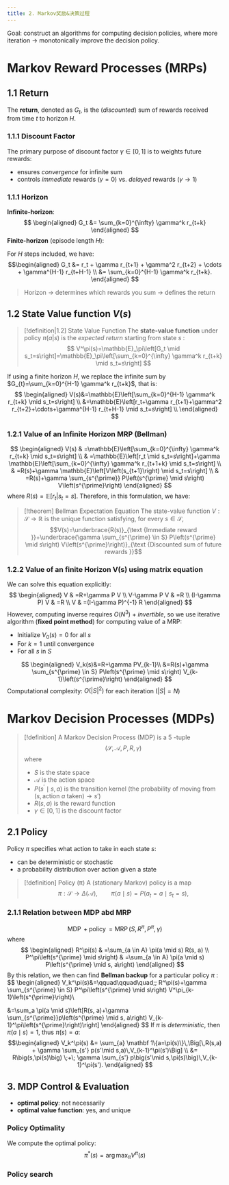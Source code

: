```yaml
---
title: 2. Markov奖励&决策过程
---
```


Goal: construct an algorithms for computing decision policies, where more iteration $\to$ monotonically improve the decision policy.
# Markov Reward Processes (MRPs)
## 1.1 Return
The **return**, denoted as $G_{t}$,  is the (*discounted*) sum of rewards received from time $t$ to horizon $H$.
### 1.1.1 Discount Factor
The primary purpose of discount factor $\gamma\in[0,1]$ is to weights future rewards:
- ensures *convergence* for infinite sum
- controls *immediate* rewards ($\gamma=0$) vs. *delayed* rewards ($\gamma \to 1$)
### 1.1.1 Horizon 
**Infinite-horizon**:
$$
\begin{aligned}
G_t &= \sum_{k=0}^{\infty} \gamma^k r_{t+k}
\end{aligned}
$$
**Finite-horizon** (episode length $H$):

For $H$ steps included, we have:
$$\begin{aligned}
G_t &= r_t + \gamma r_{t+1} + \gamma^2 r_{t+2} + \cdots + \gamma^{H-1} r_{t+H-1} \\
    &= \sum_{k=0}^{H-1} \gamma^k r_{t+k}.
\end{aligned}
$$
> Horizon → determines which rewards you sum → defines the return


## 1.2 State Value function $V(s)$
>[!definition|1.2] State Value Function
>The **state-value function** under policy ${} \pi(a|s) {}$ is the *expected return* starting from state $s$ :
>$$
V^\pi(s)=\mathbb{E}_\pi\left[G_t \mid s_t=s\right]=\mathbb{E}_\pi\left[\sum_{k=0}^{\infty} \gamma^k r_{t+k} \mid s_t=s\right]
> $$


If using a finite horizon $H$, we replace the infinite sum by $G_{t}=\sum_{k=0}^{H-1} \gamma^k r_{t+k}$, that is:
$$
\begin{aligned}
V(s)&=\mathbb{E}\left[\sum_{k=0}^{H-1} \gamma^k r_{t+k} \mid s_t=s\right] \\
&=\mathbb{E}\left[r_t+\gamma r_{t+1}+\gamma^2 r_{t+2}+\cdots+\gamma^{H-1} r_{t+H-1} \mid s_t=s\right] \\
\end{aligned}
$$

### 1.2.1 Value of an Infinite Horizon MRP (Bellman)
$$
\begin{aligned}
V(s) & =\mathbb{E}\left[\sum_{k=0}^{\infty} \gamma^k r_{t+k} \mid s_t=s\right] \\
& =\mathbb{E}\left[r_t \mid s_t=s\right]+\gamma \mathbb{E}\left[\sum_{k=0}^{\infty} \gamma^k r_{t+1+k} \mid s_t=s\right] \\
& =R(s)+\gamma \mathbb{E}\left[V\left(s_{t+1}\right) \mid s_t=s\right] \\
& =R(s)+\gamma \sum_{s^{\prime}} P\left(s^{\prime} \mid s\right) V\left(s^{\prime}\right) 
\end{aligned}
$$
where $R(s)=\mathbb{E}[r_{t}|s_{t}=s]$. Therefore, in this formulation, we have:
> [!theorem] Bellman Expectation Equation
>The state-value function $V: \mathcal{S} \rightarrow \mathbb{R}$ is the unique function satisfying, for every $s \in \mathcal{S}$,
>$$V(s)=\underbrace{R(s)}_{\text {Immediate reward }}+\underbrace{\gamma \sum_{s^{\prime} \in S} P\left(s^{\prime} \mid s\right) V\left(s^{\prime}\right)}_{\text {Discounted sum of future rewards }}$$

### 1.2.2 Value of an finite Horizon V(s) using matrix equation
We can solve this equation explicitly:
$$
\begin{aligned}
V & =R+\gamma P V \\
V-\gamma P V & =R \\
(I-\gamma P) V & =R \\
V & =(I-\gamma P)^{-1} R
\end{aligned}
$$
However, computing inverse requires $O(N^3)$ + *invertible*, so we use iterative algorithm (**fixed point method**) for computing value of a MRP:

- Initialize $V_0(s)=0$ for all $s$
- For $k=1$ until convergence
- For all $s$ in $S$

$$
\begin{aligned}
V_k(s)&=R+\gamma PV_{k-1}\\
&=R(s)+\gamma \sum_{s^{\prime} \in S} P\left(s^{\prime} \mid s\right) V_{k-1}\left(s^{\prime}\right)
\end{aligned}
$$
Computational complexity: $O\left(|S|^2\right)$ for each iteration $(|S|=N)$

# Markov Decision Processes (MDPs)
> [!definition]
> A Markov Decision Process (MDP) is a 5 -tuple
>$$
(\mathcal{S}, \mathcal{A}, P, R, \gamma)
>$$
>where
> - $S$ is the state space
> - $\mathcal{A}$ is the action space
> - $P\left(s^{\prime} \mid s, a\right)$ is the transition kernel (the probability of moving from $(s, \text{action }a \text{ taken})  \to s'$)
> - $R(s, a)$  is the reward function
> - $\gamma \in[0,1]$ is the discount factor

## 2.1 Policy
Policy $\pi$ specifies what action to take in each state $s$:
- can be deterministic or stochastic
- a probability distribution over action given a state

>[!definition] Policy (π)
> A (stationary Markov) policy is a map
>$$
\pi:\mathcal S\to \Delta(\mathcal A),\qquad
\pi(a\mid s)=P(a_t=a\mid s_t=s),
>$$


### 2.1.1 Relation between MDP abd MRP

$$\operatorname{MDP}+ \operatorname{policy}=\operatorname{MRP}\left(S, R^\pi, P^\pi, \gamma\right)$$
where
$$
\begin{aligned}
R^\pi(s) & =\sum_{a \in A} \pi(a \mid s) R(s, a) \\
P^\pi\left(s^{\prime} \mid s\right) & =\sum_{a \in A} \pi(a \mid s) P\left(s^{\prime} \mid s, a\right)
\end{aligned}
$$
By this relation, we then can find **Bellman backup** for a particular policy $\pi$ :
$$
\begin{aligned}
V_k^\pi(s)&=\qquad\qquad\quad\;\;
R^\pi(s)+\gamma \sum_{s^{\prime} \in S} P^\pi\left(s^{\prime} \mid s\right) V^\pi_{k-1}\left(s^{\prime}\right)\\

&=\sum_a \pi(a \mid s)\left[R(s, a)+\gamma \sum_{s^{\prime}}p\left(s^{\prime} \mid s, a\right) V_{k-1}^\pi\left(s^{\prime}\right)\right]
\end{aligned}
$$
If $\pi$ is *deterministic*, then $\pi(a \mid s)=1$, thus $\pi(s)=a$: 
$$\begin{aligned}
V_k^\pi(s)
&= \sum_{a} \mathbf 1\{a=\pi(s)\}\,\Big[\,R(s,a) + \gamma \sum_{s'} p(s'\mid s,a)\,V_{k-1}^\pi(s')\Big] \\
&= R\big(s,\pi(s)\big) \;+\; \gamma \sum_{s'} p\big(s'\mid s,\pi(s)\big)\,V_{k-1}^\pi(s').
\end{aligned}
$$

## 3. MDP Control & Evaluation 

- **optimal policy**: not necessarily
- **optimal value function**: yes, and unique
### Policy Optimality 
We compute the optimal policy:
$$\pi^*(s)=\arg \max _\pi V^\pi(s)$$
### Policy search

